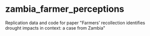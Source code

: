 # zambia_farmer_perceptions
Replication data and code for paper "Farmers’ recollection identifies drought impacts in context: a case from Zambia"

